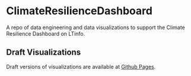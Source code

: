 # ClimateResilienceDashboard
A repo of data engineering and data visualizations to support the Climate Resilience Dashboard on LTinfo.

## Draft Visualizations

Draft versions of visualizations are available at [Github Pages](https://trpa-agency.github.io/ClimateResilienceDashboard/html/).

